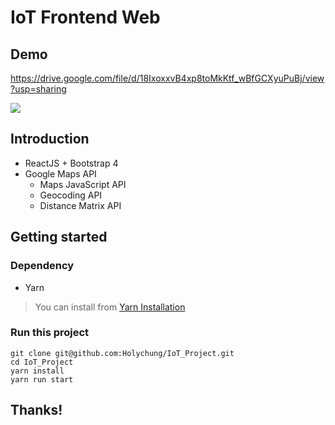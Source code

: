 IoT Frontend Web
===

## Demo

https://drive.google.com/file/d/18IxoxxvB4xp8toMkKtf_wBfGCXyuPuBj/view?usp=sharing

![](https://i.imgur.com/YaT8xTM.gif)

## Introduction

- ReactJS + Bootstrap 4
- Google Maps API
  - Maps JavaScript API
  - Geocoding API
  - Distance Matrix API	

## Getting started

### Dependency

- Yarn

> You can install from [Yarn Installation](https://yarnpkg.com/lang/en/docs/install/#debian-stable)


### Run this project
```bash=
git clone git@github.com:Holychung/IoT_Project.git
cd IoT_Project
yarn install
yarn run start
```

## Thanks!
